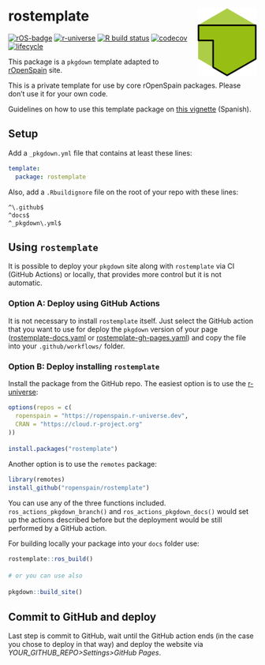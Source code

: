 
<!-- README.md is generated from README.Rmd. Please edit that file -->

# rostemplate <img src="man/figures/logo.png" align="right" width="120"/>

<!-- badges: start -->

[![rOS-badge](https://ropenspain.github.io/rostemplate/reference/figures/ropenspain-badge.svg)](https://ropenspain.es/)
[![r-universe](https://ropenspain.r-universe.dev/badges/rostemplate)](https://ropenspain.r-universe.dev/)
[![R build
status](https://github.com/ropenspain/rostemplate/workflows/R-CMD-check/badge.svg)](https://github.com/ropenspain/rostemplate/actions)
[![codecov](https://codecov.io/gh/ropenspain/rostemplate/branch/main/graph/badge.svg)](https://codecov.io/gh/ropenspain/rostemplate)
[![lifecycle](https://lifecycle.r-lib.org/articles/figures/lifecycle-experimental.svg)](https://lifecycle.r-lib.org/articles/stages.html#experimental)
<!-- badges: end -->

This package is a `pkgdown` template adapted to
[rOpenSpain](https://ropenspain.es/) site.

This is a private template for use by core rOpenSpain packages. Please
don’t use it for your own code.

Guidelines on how to use this template package on [this
vignette](https://ropenspain.github.io/rostemplate/articles/rostemplate.html)
(Spanish).

## Setup

Add a `_pkgdown.yml` file that contains at least these lines:

``` yaml
template:
  package: rostemplate
```

Also, add a `.Rbuildignore` file on the root of your repo with these
lines:

    ^\.github$
    ^docs$
    ^_pkgdown\.yml$

## Using `rostemplate`

It is possible to deploy your `pkgdown` site along with `rostemplate`
via CI (GitHub Actions) or locally, that provides more control but it is
not automatic.

### Option A: Deploy using GitHub Actions

It is not necessary to install `rostemplate` itself. Just select the
GitHub action that you want to use for deploy the `pkgdown` version of
your page
([rostemplate-docs.yaml](https://github.com/ropenspain/rostemplate/blob/main/inst/yaml/rostemplate-docs.yaml)
or
[rostemplate-gh-pages.yaml](https://github.com/ropenspain/rostemplate/blob/main/inst/yaml/rostemplate-gh-pages.yaml))
and copy the file into your `.github/workflows/` folder.

### Option B: Deploy installing `rostemplate`

Install the package from the GitHub repo. The easiest option is to use
the [r-universe](https://ropenspain.r-universe.dev/ui#builds):

``` r
options(repos = c(
  ropenspain = "https://ropenspain.r-universe.dev",
  CRAN = "https://cloud.r-project.org"
))

install.packages("rostemplate")
```

Another option is to use the `remotes` package:

``` r
library(remotes)
install_github("ropenspain/rostemplate")
```

You can use any of the three functions included.
`ros_actions_pkgdown_branch()` and `ros_actions_pkgdown_docs()` would
set up the actions described before but the deployment would be still
performed by a GitHub action.

For building locally your package into your `docs` folder use:

``` r
rostemplate::ros_build()

# or you can use also

pkgdown::build_site()
```

## Commit to GitHub and deploy

Last step is commit to GitHub, wait until the GitHub action ends (in the
case you chose to deploy in that way) and deploy the website via
*YOUR\_GITHUB\_REPO&gt;Settings&gt;GitHub Pages*.
